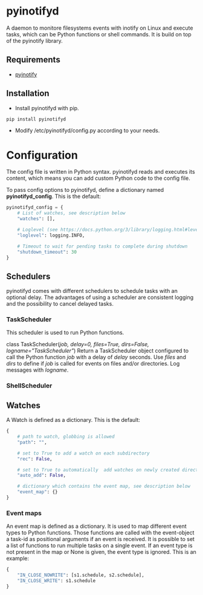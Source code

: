 # pyinotifyd
A daemon to monitore filesystems events with inotify on Linux and execute tasks, which can be Python functions or shell commands. It is build on top of the pyinotify library.

## Requirements
* [pyinotify](https://github.com/seb-m/pyinotify)

## Installation
* Install pyinotifyd with pip.
```sh
pip install pyinotifyd
```
* Modify /etc/pyinotifyd/config.py according to your needs.

# Configuration
The config file is written in Python syntax. pyinotifyd reads and executes its content, which means you can add custom Python code to the config file. 

To pass config options to pyinotifyd, define a dictionary named **pyinotifyd_config**. 
This is the default:
```python
pyinotifyd_config = {
    # List of watches, see description below
    "watches": [],

    # Loglevel (see https://docs.python.org/3/library/logging.html#levels)
    "loglevel": logging.INFO,

    # Timeout to wait for pending tasks to complete during shutdown
    "shutdown_timeout": 30
}
```

## Schedulers
pyinotifyd comes with different schedulers to schedule tasks with an optional delay. The advantages of using a scheduler are consistent logging and the possibility to cancel delayed tasks.

### TaskScheduler
This scheduler is used to run Python functions. 

class TaskScheduler(*job, delay=0, files=True, dirs=False, logname="TaskScheduler"*)
    Return a TaskScheduler object configured to call the Python function *job* with a delay of *delay* seconds. Use *files* and *dirs* to define if *job* is called for events on files and/or directories. Log messages with *logname*.

### ShellScheduler

## Watches
A Watch is defined as a dictionary. 
This is the default:
```python
{
    # path to watch, globbing is allowed
    "path": "",

    # set to True to add a watch on each subdirectory
    "rec": False,

    # set to True to automatically  add watches on newly created directories in watched parent path
    "auto_add": False,

    # dictionary which contains the event map, see description below
    "event_map": {}
}
```

### Event maps
An event map is defined as a dictionary. It is used to map different event types to Python functions. Those functions are called with the event-object a task-id as positional arguments if an event is received. It is possible to set a list of functions to run multiple tasks on a single event. If an event type is not present in the map or None is given, the event type is ignored.
This is an example:
```python
{
    "IN_CLOSE_NOWRITE": [s1.schedule, s2.schedule],
    "IN_CLOSE_WRITE": s1.schedule
}
```
